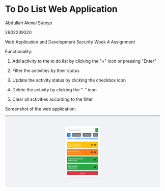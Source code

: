 # To Do List Web Application
Abdullah Akmal Sutoyo

2602239320

Web Application and Development Security Week 4 Assignment

Functionality:
1. Add activity to the to do list by clicking the "+" icon or pressing "Enter"

2. Filter the activities by their status

3. Update the activity status by clicking the checkbox icon

4. Delete the activity by clicking the "-" icon

5. Clear all activities according to the filter

Screenshot of the web application:

![ss](https://github.com/ilovegaming42069/ToDoList/blob/main/Screenshot%202024-03-19%20125808.png)
